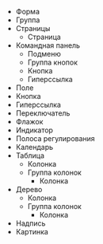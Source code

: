 + Форма
+ Группа
+ Страницы
  + Страница
+ Командная панель
  + Подменю
  + Группа кнопок
  + Кнопка
  + Гиперссылка
+ Поле
+ Кнопка
+ Гиперссылка
+ Переключатель
+ Флажок
+ Индикатор
+ Полоса регулирования
+ Календарь
+ Таблица
  + Колонка
  + Группа колонок
    + Колонка
+ Дерево
  + Колонка
  + Группа колонок
    + Колонка
+ Надпись
+ Картинка